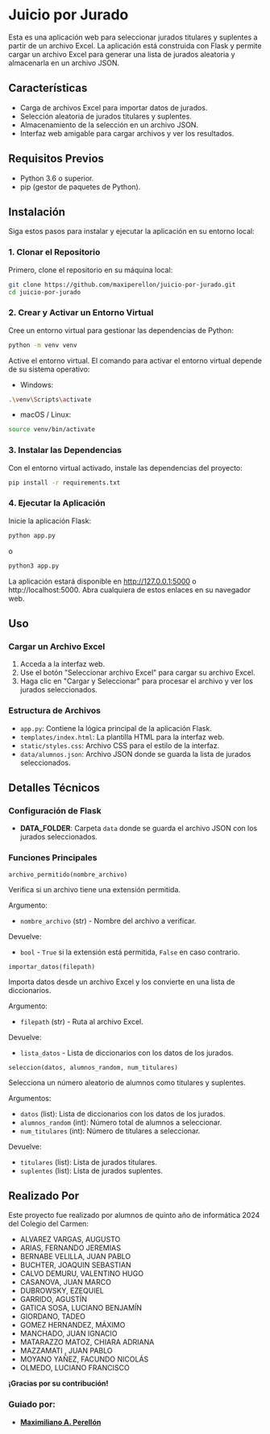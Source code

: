 # Juicio por Jurado

Esta es una aplicación web para seleccionar jurados titulares y suplentes a partir de un archivo Excel. La aplicación está construida con Flask y permite cargar un archivo Excel para generar una lista de jurados aleatoria y almacenarla en un archivo JSON.

## Características

- Carga de archivos Excel para importar datos de jurados.
- Selección aleatoria de jurados titulares y suplentes.
- Almacenamiento de la selección en un archivo JSON.
- Interfaz web amigable para cargar archivos y ver los resultados.

## Requisitos Previos

- Python 3.6 o superior.
- pip (gestor de paquetes de Python).

## Instalación

Siga estos pasos para instalar y ejecutar la aplicación en su entorno local:

### 1. Clonar el Repositorio

Primero, clone el repositorio en su máquina local:

```bash
git clone https://github.com/maxiperellon/juicio-por-jurado.git
cd juicio-por-jurado
```

### 2. Crear y Activar un Entorno Virtual

Cree un entorno virtual para gestionar las dependencias de Python:

```bash
python -m venv venv
```

Active el entorno virtual. El comando para activar el entorno virtual depende de su sistema operativo:

* Windows:
```bash
.\venv\Scripts\activate
```
* macOS / Linux:
```bash
source venv/bin/activate
```  

### 3. Instalar las Dependencias

Con el entorno virtual activado, instale las dependencias del proyecto:
```bash
pip install -r requirements.txt
``` 
### 4. Ejecutar la Aplicación

Inicie la aplicación Flask:
```bash
python app.py
```
o
```bash
python3 app.py
```
La aplicación estará disponible en http://127.0.0.1:5000 o http://localhost:5000. Abra cualquiera de estos enlaces en su navegador web.

## Uso

### Cargar un Archivo Excel

1. Acceda a la interfaz web.
2. Use el botón "Seleccionar archivo Excel" para cargar su archivo Excel.
3. Haga clic en "Cargar y Seleccionar" para procesar el archivo y ver los jurados seleccionados.

### Estructura de Archivos

* `app.py`: Contiene la lógica principal de la aplicación Flask.
* `templates/index.html`: La plantilla HTML para la interfaz web.
* `static/styles.css`: Archivo CSS para el estilo de la interfaz.
* `data/alumnos.json`: Archivo JSON donde se guarda la lista de jurados seleccionados.

## Detalles Técnicos

### Configuración de Flask

- **DATA_FOLDER**: Carpeta `data` donde se guarda el archivo JSON con los jurados seleccionados.

### Funciones Principales

`archivo_permitido(nombre_archivo)`

Verifica si un archivo tiene una extensión permitida.

Argumento: 
* `nombre_archivo` (str) - Nombre del archivo a verificar.

Devuelve: 
* `bool` - `True` si la extensión está permitida, `False` en caso contrario.

`importar_datos(filepath)`

Importa datos desde un archivo Excel y los convierte en una lista de diccionarios.

Argumento: 
* `filepath` (str) - Ruta al archivo Excel.

Devuelve: 
* `lista_datos` - Lista de diccionarios con los datos de los jurados.

`seleccion(datos, alumnos_random, num_titulares)`

Selecciona un número aleatorio de alumnos como titulares y suplentes.

Argumentos:

* `datos` (list): Lista de diccionarios con los datos de los jurados.
* `alumnos_random` (int): Número total de alumnos a seleccionar.
* `num_titulares` (int): Número de titulares a seleccionar.

Devuelve:

* `titulares` (list): Lista de jurados titulares.
* `suplentes` (list): Lista de jurados suplentes.

## Realizado Por

Este proyecto fue realizado por alumnos de quinto año de informática 2024 del Colegio del Carmen:

- ALVAREZ VARGAS, AUGUSTO
- ARIAS, FERNANDO JEREMIAS
- BERNABE VELILLA, JUAN PABLO
- BUCHTER, JOAQUIN SEBASTIAN
- CALVO DEMURU, VALENTINO HUGO
- CASANOVA, JUAN MARCO
- DUBROWSKY, EZEQUIEL
- GARRIDO, AGUSTÍN
- GATICA SOSA, LUCIANO BENJAMÍN
- GIORDANO, TADEO
- GOMEZ HERNANDEZ, MÁXIMO
- MANCHADO, JUAN IGNACIO
- MATARAZZO MATOZ, CHIARA ADRIANA
- MAZZAMATI , JUAN PABLO
- MOYANO YAÑEZ, FACUNDO NICOLÁS
- OLMEDO, LUCIANO FRANCISCO

**¡Gracias por su contribución!**

### Guiado por:
* **[Maximiliano A. Perellón](https://github.com/maxiperellon)**


